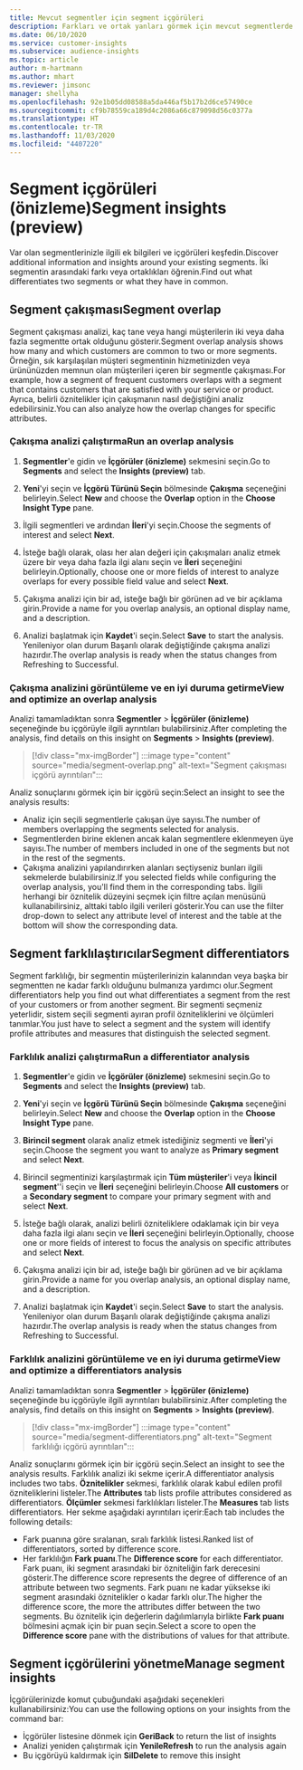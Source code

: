 ```yaml
---
title: Mevcut segmentler için segment içgörüleri
description: Farkları ve ortak yanları görmek için mevcut segmentlerde içgörüler edinin.
ms.date: 06/10/2020
ms.service: customer-insights
ms.subservice: audience-insights
ms.topic: article
author: m-hartmann
ms.author: mhart
ms.reviewer: jimsonc
manager: shellyha
ms.openlocfilehash: 92e1b05dd08588a5da446af5b17b2d6ce57490ce
ms.sourcegitcommit: cf9b78559ca189d4c2086a66c879098d56c0377a
ms.translationtype: HT
ms.contentlocale: tr-TR
ms.lasthandoff: 11/03/2020
ms.locfileid: "4407220"
---
```

# <a name="segment-insights-preview"></a><span data-ttu-id="beebd-103">Segment içgörüleri (önizleme)</span><span class="sxs-lookup"><span data-stu-id="beebd-103">Segment insights (preview)</span></span>

<span data-ttu-id="beebd-104">Var olan segmentlerinizle ilgili ek bilgileri ve içgörüleri keşfedin.</span><span class="sxs-lookup"><span data-stu-id="beebd-104">Discover additional information and insights around your existing segments.</span></span> <span data-ttu-id="beebd-105">İki segmentin arasındaki farkı veya ortaklıkları öğrenin.</span><span class="sxs-lookup"><span data-stu-id="beebd-105">Find out what differentiates two segments or what they have in common.</span></span>

## <a name="segment-overlap"></a><span data-ttu-id="beebd-106">Segment çakışması</span><span class="sxs-lookup"><span data-stu-id="beebd-106">Segment overlap</span></span>

<span data-ttu-id="beebd-107">Segment çakışması analizi, kaç tane veya hangi müşterilerin iki veya daha fazla segmentte ortak olduğunu gösterir.</span><span class="sxs-lookup"><span data-stu-id="beebd-107">Segment overlap analysis shows how many and which customers are common to two or more segments.</span></span> <span data-ttu-id="beebd-108">Örneğin, sık karşılaşılan müşteri segmentinin hizmetinizden veya ürününüzden memnun olan müşterileri içeren bir segmentle çakışması.</span><span class="sxs-lookup"><span data-stu-id="beebd-108">For example, how a segment of frequent customers overlaps with a segment that contains customers that are satisfied with your service or product.</span></span>
<span data-ttu-id="beebd-109">Ayrıca, belirli öznitelikler için çakışmanın nasıl değiştiğini analiz edebilirsiniz.</span><span class="sxs-lookup"><span data-stu-id="beebd-109">You can also analyze how the overlap changes for specific attributes.</span></span>

### <a name="run-an-overlap-analysis"></a><span data-ttu-id="beebd-110">Çakışma analizi çalıştırma</span><span class="sxs-lookup"><span data-stu-id="beebd-110">Run an overlap analysis</span></span>

1. <span data-ttu-id="beebd-111">**Segmentler**'e gidin ve **İçgörüler (önizleme)** sekmesini seçin.</span><span class="sxs-lookup"><span data-stu-id="beebd-111">Go to **Segments** and select the **Insights (preview)** tab.</span></span>

1. <span data-ttu-id="beebd-112">**Yeni**'yi seçin ve **İçgörü Türünü Seçin** bölmesinde **Çakışma** seçeneğini belirleyin.</span><span class="sxs-lookup"><span data-stu-id="beebd-112">Select **New** and choose the **Overlap** option in the **Choose Insight Type** pane.</span></span>

1. <span data-ttu-id="beebd-113">İlgili segmentleri ve ardından **İleri**'yi seçin.</span><span class="sxs-lookup"><span data-stu-id="beebd-113">Choose the segments of interest and select **Next**.</span></span>

1. <span data-ttu-id="beebd-114">İsteğe bağlı olarak, olası her alan değeri için çakışmaları analiz etmek üzere bir veya daha fazla ilgi alanı seçin ve **İleri** seçeneğini belirleyin.</span><span class="sxs-lookup"><span data-stu-id="beebd-114">Optionally, choose one or more fields of interest to analyze overlaps for every possible field value and select **Next**.</span></span>

1. <span data-ttu-id="beebd-115">Çakışma analizi için bir ad, isteğe bağlı bir görünen ad ve bir açıklama girin.</span><span class="sxs-lookup"><span data-stu-id="beebd-115">Provide a name for you overlap analysis, an optional display name, and a description.</span></span>

1. <span data-ttu-id="beebd-116">Analizi başlatmak için **Kaydet**'i seçin.</span><span class="sxs-lookup"><span data-stu-id="beebd-116">Select **Save** to start the analysis.</span></span> <span data-ttu-id="beebd-117">Yenileniyor olan durum Başarılı olarak değiştiğinde çakışma analizi hazırdır.</span><span class="sxs-lookup"><span data-stu-id="beebd-117">The overlap analysis is ready when the status changes from Refreshing to Successful.</span></span>

### <a name="view-and-optimize-an-overlap-analysis"></a><span data-ttu-id="beebd-118">Çakışma analizini görüntüleme ve en iyi duruma getirme</span><span class="sxs-lookup"><span data-stu-id="beebd-118">View and optimize an overlap analysis</span></span>

<span data-ttu-id="beebd-119">Analizi tamamladıktan sonra **Segmentler** > **İçgörüler (önizleme)** seçeneğinde bu içgörüyle ilgili ayrıntıları bulabilirsiniz.</span><span class="sxs-lookup"><span data-stu-id="beebd-119">After completing the analysis, find details on this insight on **Segments** > **Insights (preview)**.</span></span>

> [!div class="mx-imgBorder"]
> :::image type="content" source="media/segment-overlap.png" alt-text="Segment çakışması içgörü ayrıntıları":::

<span data-ttu-id="beebd-121">Analiz sonuçlarını görmek için bir içgörü seçin:</span><span class="sxs-lookup"><span data-stu-id="beebd-121">Select an insight to see the analysis results:</span></span>

- <span data-ttu-id="beebd-122">Analiz için seçili segmentlerle çakışan üye sayısı.</span><span class="sxs-lookup"><span data-stu-id="beebd-122">The number of members overlapping the segments selected for analysis.</span></span>
- <span data-ttu-id="beebd-123">Segmentlerden birine eklenen ancak kalan segmentlere eklenmeyen üye sayısı.</span><span class="sxs-lookup"><span data-stu-id="beebd-123">The number of members included in one of the segments but not in the rest of the segments.</span></span>
- <span data-ttu-id="beebd-124">Çakışma analizini yapılandırırken alanları seçtiyseniz bunları ilgili sekmelerde bulabilirsiniz.</span><span class="sxs-lookup"><span data-stu-id="beebd-124">If you selected fields while configuring the overlap analysis, you'll find them in the corresponding tabs.</span></span> <span data-ttu-id="beebd-125">İlgili herhangi bir öznitelik düzeyini seçmek için filtre açılan menüsünü kullanabilirsiniz, alttaki tablo ilgili verileri gösterir.</span><span class="sxs-lookup"><span data-stu-id="beebd-125">You can use the filter drop-down to select any attribute level of interest and the table at the bottom will show the corresponding data.</span></span>

## <a name="segment-differentiators"></a><span data-ttu-id="beebd-126">Segment farklılaştırıcılar</span><span class="sxs-lookup"><span data-stu-id="beebd-126">Segment differentiators</span></span>

<span data-ttu-id="beebd-127">Segment farklılığı, bir segmentin müşterilerinizin kalanından veya başka bir segmentten ne kadar farklı olduğunu bulmanıza yardımcı olur.</span><span class="sxs-lookup"><span data-stu-id="beebd-127">Segment differentiators help you find out what differentiates a segment from the rest of your customers or from another segment.</span></span> <span data-ttu-id="beebd-128">Bir segmenti seçmeniz yeterlidir, sistem seçili segmenti ayıran profil özniteliklerini ve ölçümleri tanımlar.</span><span class="sxs-lookup"><span data-stu-id="beebd-128">You just have to select a segment and the system will identify profile attributes and measures that distinguish the selected segment.</span></span>

### <a name="run-a-differentiator-analysis"></a><span data-ttu-id="beebd-129">Farklılık analizi çalıştırma</span><span class="sxs-lookup"><span data-stu-id="beebd-129">Run a differentiator analysis</span></span>

1. <span data-ttu-id="beebd-130">**Segmentler**'e gidin ve **İçgörüler (önizleme)** sekmesini seçin.</span><span class="sxs-lookup"><span data-stu-id="beebd-130">Go to **Segments** and select the **Insights (preview)** tab.</span></span>

1. <span data-ttu-id="beebd-131">**Yeni**'yi seçin ve **İçgörü Türünü Seçin** bölmesinde **Çakışma** seçeneğini belirleyin.</span><span class="sxs-lookup"><span data-stu-id="beebd-131">Select **New** and choose the **Overlap** option in the **Choose Insight Type** pane.</span></span>

1. <span data-ttu-id="beebd-132">**Birincil segment** olarak analiz etmek istediğiniz segmenti ve **İleri**'yi seçin.</span><span class="sxs-lookup"><span data-stu-id="beebd-132">Choose the segment you want to analyze as **Primary segment** and select **Next**.</span></span>

1. <span data-ttu-id="beebd-133">Birincil segmentinizi karşılaştırmak için **Tüm müşteriler**'i veya **İkincil segment**''i seçin ve **İleri** seçeneğini belirleyin.</span><span class="sxs-lookup"><span data-stu-id="beebd-133">Choose **All customers** or a **Secondary segment** to compare your primary segment with and select **Next**.</span></span>

1. <span data-ttu-id="beebd-134">İsteğe bağlı olarak, analizi belirli özniteliklere odaklamak için bir veya daha fazla ilgi alanı seçin ve **İleri** seçeneğini belirleyin.</span><span class="sxs-lookup"><span data-stu-id="beebd-134">Optionally, choose one or more fields of interest to focus the analysis on specific attributes and select **Next**.</span></span>

1. <span data-ttu-id="beebd-135">Çakışma analizi için bir ad, isteğe bağlı bir görünen ad ve bir açıklama girin.</span><span class="sxs-lookup"><span data-stu-id="beebd-135">Provide a name for you overlap analysis, an optional display name, and a description.</span></span>

1. <span data-ttu-id="beebd-136">Analizi başlatmak için **Kaydet**'i seçin.</span><span class="sxs-lookup"><span data-stu-id="beebd-136">Select **Save** to start the analysis.</span></span> <span data-ttu-id="beebd-137">Yenileniyor olan durum Başarılı olarak değiştiğinde çakışma analizi hazırdır.</span><span class="sxs-lookup"><span data-stu-id="beebd-137">The overlap analysis is ready when the status changes from Refreshing to Successful.</span></span>

### <a name="view-and-optimize-a-differentiators-analysis"></a><span data-ttu-id="beebd-138">Farklılık analizini görüntüleme ve en iyi duruma getirme</span><span class="sxs-lookup"><span data-stu-id="beebd-138">View and optimize a differentiators analysis</span></span>

<span data-ttu-id="beebd-139">Analizi tamamladıktan sonra **Segmentler** > **İçgörüler (önizleme)** seçeneğinde bu içgörüyle ilgili ayrıntıları bulabilirsiniz.</span><span class="sxs-lookup"><span data-stu-id="beebd-139">After completing the analysis, find details on this insight on **Segments** > **Insights (preview)**.</span></span>

> [!div class="mx-imgBorder"]
> :::image type="content" source="media/segment-differentiators.png" alt-text="Segment farklılığı içgörü ayrıntıları":::

<span data-ttu-id="beebd-141">Analiz sonuçlarını görmek için bir içgörü seçin.</span><span class="sxs-lookup"><span data-stu-id="beebd-141">Select an insight to see the analysis results.</span></span> <span data-ttu-id="beebd-142">Farklılık analizi iki sekme içerir.</span><span class="sxs-lookup"><span data-stu-id="beebd-142">A differentiator analysis includes two tabs.</span></span> <span data-ttu-id="beebd-143">**Öznitelikler** sekmesi, farklılık olarak kabul edilen profil özniteliklerini listeler.</span><span class="sxs-lookup"><span data-stu-id="beebd-143">The **Attributes** tab lists profile attributes considered as differentiators.</span></span> <span data-ttu-id="beebd-144">**Ölçümler** sekmesi farklılıkları listeler.</span><span class="sxs-lookup"><span data-stu-id="beebd-144">The **Measures** tab lists differentiators.</span></span> <span data-ttu-id="beebd-145">Her sekme aşağıdaki ayrıntıları içerir:</span><span class="sxs-lookup"><span data-stu-id="beebd-145">Each tab includes the following details:</span></span>

- <span data-ttu-id="beebd-146">Fark puanına göre sıralanan, sıralı farklılık listesi.</span><span class="sxs-lookup"><span data-stu-id="beebd-146">Ranked list of differentiators, sorted by difference score.</span></span>
- <span data-ttu-id="beebd-147">Her farklılığın **Fark puanı**.</span><span class="sxs-lookup"><span data-stu-id="beebd-147">The **Difference score** for each differentiator.</span></span> <span data-ttu-id="beebd-148">Fark puanı, iki segment arasındaki bir özniteliğin fark derecesini gösterir.</span><span class="sxs-lookup"><span data-stu-id="beebd-148">The difference score represents the degree of difference of an attribute between two segments.</span></span> <span data-ttu-id="beebd-149">Fark puanı ne kadar yüksekse iki segment arasındaki öznitelikler o kadar farklı olur.</span><span class="sxs-lookup"><span data-stu-id="beebd-149">The higher the difference score, the more the attributes differ between the two segments.</span></span> <span data-ttu-id="beebd-150">Bu öznitelik için değerlerin dağılımlarıyla birlikte **Fark puanı** bölmesini açmak için bir puan seçin.</span><span class="sxs-lookup"><span data-stu-id="beebd-150">Select a score to open the **Difference score** pane with the distributions of values for that attribute.</span></span>

## <a name="manage-segment-insights"></a><span data-ttu-id="beebd-151">Segment içgörülerini yönetme</span><span class="sxs-lookup"><span data-stu-id="beebd-151">Manage segment insights</span></span>

<span data-ttu-id="beebd-152">İçgörülerinizde komut çubuğundaki aşağıdaki seçenekleri kullanabilirsiniz:</span><span class="sxs-lookup"><span data-stu-id="beebd-152">You can use the following options on your insights from the command bar:</span></span>

- <span data-ttu-id="beebd-153">İçgörüler listesine dönmek için **Geri**</span><span class="sxs-lookup"><span data-stu-id="beebd-153">**Back** to return the list of insights</span></span>
- <span data-ttu-id="beebd-154">Analizi yeniden çalıştırmak için **Yenile**</span><span class="sxs-lookup"><span data-stu-id="beebd-154">**Refresh** to run the analysis again</span></span>
- <span data-ttu-id="beebd-155">Bu içgörüyü kaldırmak için **Sil**</span><span class="sxs-lookup"><span data-stu-id="beebd-155">**Delete** to remove this insight</span></span>

